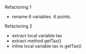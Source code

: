 Refactoring 1
- rename 6 variables. 6 points.

Refactoring 2
- extract local variable tax 
- extract method getTax()
- inline local variable tax in getTax()
